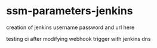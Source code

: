 # ssm-parameters-jenkins

creation of jenkins username password and url here

testing ci after modifying webhook trigger with jenkins dns